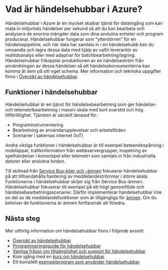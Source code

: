 <properties
    pageTitle="Vad är händelsehubbar i Azure? | Microsoft Azure"
    description="Översikt och beskrivning av händelsehubbar i Azure"
    services="event-hubs"
    documentationCenter=".net"
    authors="sethmanheim"
    manager="timlt"
    editor=""/>

<tags
    ms.service="event-hubs"
    ms.workload="na"
    ms.tgt_pltfrm="na"
    ms.devlang="na"
    ms.topic="get-started-article"
    ms.date="08/17/2016"
    ms.author="sethm"/>

# Vad är händelsehubbar i Azure?

Händelsehubbar i Azure är en mycket skalbar tjänst för dataingång som kan mata in miljontals händelser per sekund så att du kan bearbeta och analysera de enorma mängder data som dina anslutna enheter och program producerar. Händelsehubbar fungerar som ”ytterdörren” för en händelsepipeline, och när data har samlats in i en händelsehubb kan du omvandla och lagra dessa data med hjälp av valfri leverantör av realtidsanalys eller med adaptrar för batchbearbetning/lagring. Händelsehubbar frikopplar produktionen av en händelseström från användningen av dessa händelser så att händelsekonsumenterna kan komma åt dem på sitt eget schema. Mer information och tekniska uppgifter finns i [Översikt av händelsehubbar](event-hubs-overview.md).

## Funktioner i händelsehubbar

Händelsehubbar är en tjänst för händelsebearbetning som ger händelse- och telemetribearbetning i massiv skala med kort svarstid och hög tillförlitlighet. Tjänsten är särskilt lämpad för:

- Programinstrumentering
- Bearbetning av användarupplevelser och arbetsflöden
- Scenarier i sakernas internet (IoT)

Andra viktiga funktioner i händelsehubbar är till exempel beteendespårning i mobilappar, trafikinformation från webbservergrupper, inspelning av spelhändelser i konsolspel eller telemetri som samlats in från industriella datorer eller anslutna fordon.

Till skillnad från [Service Bus-köer och -ämnen](../service-bus/service-bus-messaging-overview.md) fokuserar händelsehubbar på att tillhandahålla hantering av meddelandeströmmar i större skala. Funktionerna i händelsehubbar skiljer sig från Service Bus-ämnen. Händelsehubbar fokuserar till exempel på ett högt genomflöde och händelsebearbetningsscenarier. Därför implementerar händelsehubbar inte en del av de meddelandefunktioner som är tillgängliga för [ämnen](../service-bus/service-bus-fundamentals-hybrid-solutions.md#topics). Om du behöver de funktionerna är ämnen fortfarande att föredra.

## Nästa steg

Mer utförlig information om händelsehubbar finns i följande avsnitt.

- [Översikt av händelsehubbar](event-hubs-overview.md)
- [Programmeringsguide för händelsehubbar](event-hubs-programming-guide.md)
- [Vanliga frågor om tillgänglighet och support för händelsehubbar](event-hubs-availability-and-support-faq.md)
- Kom igång med en [kurs om händelsehubbar][]
- Ett komplett [exempelprogram som använder händelsehubbar][].

[kurs om händelsehubbar]: event-hubs-csharp-ephcs-getstarted.md
[exempelprogram som använder händelsehubbar]: https://code.msdn.microsoft.com/Service-Bus-Event-Hub-286fd097



<!--HONumber=sep16_HO1-->



